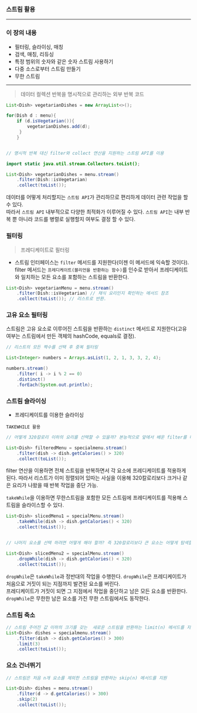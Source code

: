 ### 스트림 활용


---

### 이 장의 내용

 - 필터링, 슬라이싱, 매칭
 - 검색, 매칭, 리듀싱
 - 특정 범위의 숫자와 같은 숫자 스트림 사용하기
 - 다중 소스로부터 스트림 만들기
 - 무한 스트림

---


> 데이터 컬렉션 반복을 명시적으로 관리하는 외부 반복 코드

```java
List<Dish> vegetarianDishes = new ArrayList<>();

for(Dish d : menu){
    if (d.isVegetarian()){
        vegetarianDishes.add(d);
     }
    }


// 명시적 반복 대신 filter와 collect 연산을 지원하는 스트림 API를 이용

import static java.util.stream.Collectors.toList();

List<Dish> vegetarianDishes = menu.stream()
    .filter(Dish::isVegetarian)
    .collect(toList());
```

데이터를 어떻게 처리할지는 `스트림 API`가 관리하므로 편리하게 데이터 관련 작업을 할 수 있다.
<br>
따라서 `스트림 API` 내부적으로 다양한 최적화가 이루어질 수 있다. `스트림 API`는 내부 반복 뿐 아니라 코드를 병렬로 실행할지 여부도 결정 할 수 있다.

### 필터링


> 프레디케이트로 필터링

- 스트림 인터페이스는 `filter` 메서드를 지원한다(이젠 이 메서드에 익숙할 것이다). filter 메서드는 `프레디케이트(블리언을 반환하는 함수)`를 인수로 받아서 프레디케이트와 일치하는 모든 요소를 포함하는 스트림을 반환한다.

```java
List<Dish> vegetarianMenu = menu.stream()
    .filter(Dish::isVegetarian) // 채식 요리인지 확인하는 메서드 참조
    .collect(toList()); // 리스트로 반환.
```

### 고유 요소 필터링

스트림은 고유 요소로 이루어진 스트림을 반환하는 `distinct` 메서드로 지원한다(고유 여부는 스트림에서 만든 객체의 hashCode, equals로 결정).

```java
// 리스트의 모든 짝수를 선택 후 중복 필터링

List<Integer> numbers = Arrays.asList(1, 2, 1, 3, 3, 2, 4);

numbers.stream()
    .filter( i -> i % 2 == 0)
    .distinct()
    .forEach(System.out.println);
```

### 스트림 슬라이싱


- 프레디케이트를 이용한 슬라이싱

`TAKEWHILE 활용`

```java
// 어떻게 320칼로리 이하의 요리를 선택할 수 있을까? 본능적으로 앞에서 배운 filter를 다음처럼 이용할 수 있다는 생각이 들 것이다.

List<Dish> filteredMenu = specialmenu.stream()
    .filter(dish -> dish.getCalories() > 320)
    .collect(toList()); 
```

filter 연산을 이용하면 전체 스트림을 반복하면서 각 요소에 프레디케이트를 적용하게 된다. 따라서 리스트가 이미 정렬되어 있따는 사실을 이용해 320칼로리보다 크거나 같은 요리가 나왔을 때 반복 작업을 중단 가능.


`takeWhile`을 이용하면 무한스트림을 포함한 모든 스트림에 프레디케이트를 적용해 스트림을 슬라이스할 수 있다.
```java
List<Dish> slicedMenu1 = specialMenu.stream()
    .takeWhile(dish -> dish.getCalories() < 320)
    .collect(toList()); 


// 나머지 요소를 선택 하려면 어떻게 해야 할까? 즉 320칼로리보다 큰 요소는 어떻게 탐색할까? `dropWhile`을 이용해 이 작업을 완료할 수 있다.

List<Dish> slicedMenu2 = specialMenu.stream()
    .dropWhile(dish -> dish.getCalories() < 320)
    .collect(toList());
```

`dropWhile`은 `takeWhile`과 정반대의 작업을 수행한다. `dropWhile`은 프레디케이트가 처음으로 거짓이 되는 지점까지 발견된 요소를 버린다. 
<br> 프레디케이트가 거짓이 되면 그 지점에서 작업을 중단하고 남은 모든 요소를 반환한다. `dropWhile`은 무한한 남은 요소를 가진 무한 스트림에서도 동작한다.


### 스트림 축소


```java
// 스트림 주어진 값 이하의 크기를 갖는  새로운 스트림을 반환하는 limit(n) 메서드를 지원.
List<Dish> dishes = specialmenu.stream()
    .filter(dish -> dish.getCalories() > 300)
    .limit(3)
    .collect(toList());

```

### 요소 건너뛰기

```java
// 스트림은 처음 n개 요소를 제외한 스트림을 반환하는 skip(n) 메서드를 지원

List<Dish> dishes = menu.stream()
    .filter(d -> d.getCalories() > 300)
    .skip(2)
    .collect(toList());
```




